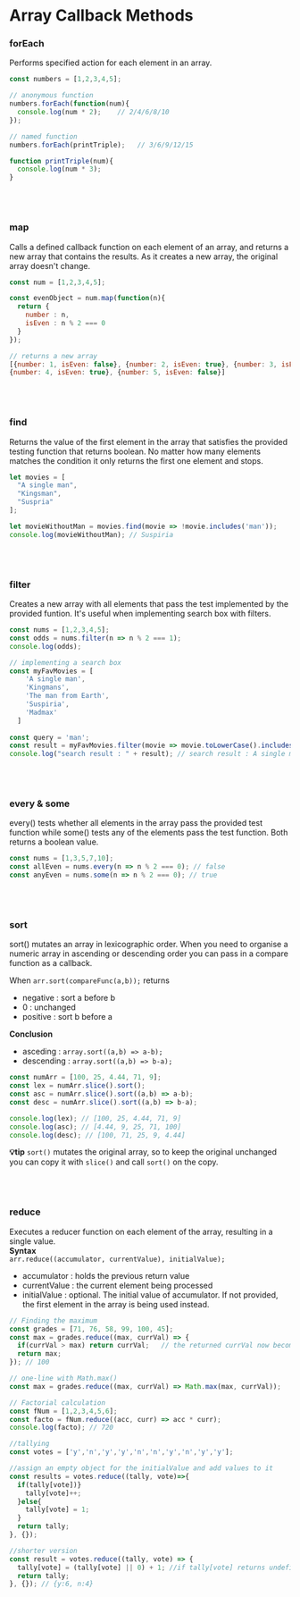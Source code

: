 # Array Callback Methods

### forEach  
Performs specified action for each element in an array.

```javascript
const numbers = [1,2,3,4,5];

// anonymous function
numbers.forEach(function(num){
  console.log(num * 2);    // 2/4/6/8/10
});

// named function
numbers.forEach(printTriple);   // 3/6/9/12/15

function printTriple(num){
  console.log(num * 3);   
}
```
<br/><br/>

### map
Calls a defined callback function on each element of an array, and returns a new array that contains the results. As it creates a new array, the original array doesn't change.
```javascript
const num = [1,2,3,4,5];

const evenObject = num.map(function(n){
  return {
    number : n,
    isEven : n % 2 === 0
  }
});

// returns a new array
[{number: 1, isEven: false}, {number: 2, isEven: true}, {number: 3, isEven: false},
{number: 4, isEven: true}, {number: 5, isEven: false}]
```
<br/><br/>

### find
Returns the value of the first element in the array that satisfies the provided testing function that returns boolean. No matter how many elements matches the condition it only returns the first one element and stops.
```javascript
let movies = [
  "A single man",
  "Kingsman",
  "Suspria"
];

let movieWithoutMan = movies.find(movie => !movie.includes('man'));
console.log(movieWithoutMan); // Suspiria
```
<br/><br/>

### filter
Creates a new array with all elements that pass the test implemented by the provided funtion. It's useful when implementing search box with filters.
```javascript
const nums = [1,2,3,4,5];
const odds = nums.filter(n => n % 2 === 1);
console.log(odds);

// implementing a search box
const myFavMovies = [
    'A single man',
    'Kingmans',
    'The man from Earth',
    'Suspiria',
    'Madmax'
  ]
  
const query = 'man';
const result = myFavMovies.filter(movie => movie.toLowerCase().includes(query));
console.log("search result : " + result); // search result : A single man,Kingmans,The man from Earth 
```
<br/><br/>

### every & some
every() tests whether all elements in the array pass the provided test function while some() tests any of the elements pass the test function. Both returns a boolean value. 
```javascript
const nums = [1,3,5,7,10];
const allEven = nums.every(n => n % 2 === 0); // false
const anyEven = nums.some(n => n % 2 === 0); // true
```
<br/><br/>

### sort
sort() mutates an array in lexicographic order. When you need to organise a numeric array in ascending or descending order you can pass in a compare function as a callback.  

When `arr.sort(compareFunc(a,b));` returns
* negative : sort a before b
* 0 : unchanged
* positive : sort b before a

**Conclusion**
* asceding : `array.sort((a,b) => a-b);`  
* descending : `array.sort((a,b) => b-a);`

```javascript
const numArr = [100, 25, 4.44, 71, 9];
const lex = numArr.slice().sort();
const asc = numArr.slice().sort((a,b) => a-b);
const desc = numArr.slice().sort((a,b) => b-a);

console.log(lex); // [100, 25, 4.44, 71, 9]
console.log(asc); // [4.44, 9, 25, 71, 100]
console.log(desc); // [100, 71, 25, 9, 4.44]
```

**💡tip**
`sort()` mutates the original array, so to keep the original unchanged you can copy it with `slice()` and call `sort()` on the copy. 

<br/><br/>

### reduce
Executes a reducer function on each element of the array, resulting in a single value.
<br/>
**Syntax**  
`arr.reduce((accumulator, currentValue), initialValue);`
* accumulator : holds the previous return value
* currentValue : the current element being processed
* initialValue : optional. The initial value of accumulator. If not provided, the first element in the array is being used instead.

```javascript
// Finding the maximum
const grades = [71, 76, 58, 99, 100, 45];
const max = grades.reduce((max, currVal) => {
  if(currVal > max) return currVal;   // the returned currVal now becomes the next max
  return max;
}); // 100

// one-line with Math.max()
const max = grades.reduce((max, currVal) => Math.max(max, currVal));
```
```javascript
// Factorial calculation
const fNum = [1,2,3,4,5,6];
const facto = fNum.reduce((acc, curr) => acc * curr);
console.log(facto); // 720
```
```javascript
//tallying
const votes = ['y','n','y','y','n','n','y','n','y','y'];

//assign an empty object for the initialValue and add values to it
const results = votes.reduce((tally, vote)=>{
  if(tally[vote])}
    tally[vote]++;
  }else{
    tally[vote] = 1;
  }
  return tally;
}, {});

//shorter version
const result = votes.reduce((tally, vote) => {
  tally[vote] = (tally[vote] || 0) + 1; //if tally[vote] returns undefined, then the expression returns 0 
  return tally;
}, {}); // {y:6, n:4}

```


